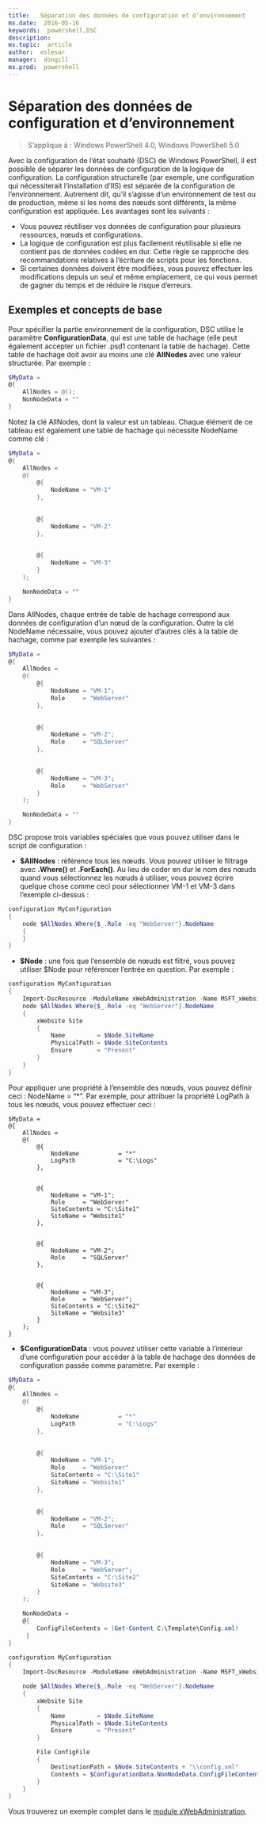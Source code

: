 ```yaml
---
title:   Séparation des données de configuration et d’environnement
ms.date:  2016-05-16
keywords:  powershell,DSC
description:  
ms.topic:  article
author:  eslesar
manager:  dongill
ms.prod:  powershell
---
```


# Séparation des données de configuration et d’environnement

>S’applique à : Windows PowerShell 4.0, Windows PowerShell 5.0

Avec la configuration de l’état souhaité (DSC) de Windows PowerShell, il est possible de séparer les données de configuration de la logique de configuration. La configuration structurelle (par exemple, une configuration qui nécessiterait l’installation d’IIS) est séparée de la configuration de l’environnement. Autrement dit, qu’il s’agisse d’un environnement de test ou de production, même si les noms des nœuds sont différents, la même configuration est appliquée. Les avantages sont les suivants :

* Vous pouvez réutiliser vos données de configuration pour plusieurs ressources, nœuds et configurations.
* La logique de configuration est plus facilement réutilisable si elle ne contient pas de données codées en dur. Cette règle se rapproche des recommandations relatives à l’écriture de scripts pour les fonctions.
* Si certaines données doivent être modifiées, vous pouvez effectuer les modifications depuis un seul et même emplacement, ce qui vous permet de gagner du temps et de réduire le risque d’erreurs.

## Exemples et concepts de base

Pour spécifier la partie environnement de la configuration, DSC utilise le paramètre **ConfigurationData**, qui est une table de hachage (elle peut également accepter un fichier .psd1 contenant la table de hachage). Cette table de hachage doit avoir au moins une clé **AllNodes** avec une valeur structurée. Par exemple :

```powershell
$MyData = 
@{
    AllNodes = @();
    NonNodeData = ""   
}
```

Notez la clé AllNodes, dont la valeur est un tableau. Chaque élément de ce tableau est également une table de hachage qui nécessite NodeName comme clé :

```powershell
$MyData = 
@{
    AllNodes = 
    @(
        @{
            NodeName = "VM-1"
        },

 
        @{
            NodeName = "VM-2"
        },

 
        @{
            NodeName = "VM-3"
        }
    );

    NonNodeData = ""   
}
```

Dans AllNodes, chaque entrée de table de hachage correspond aux données de configuration d’un nœud de la configuration. Outre la clé NodeName nécessaire, vous pouvez ajouter d’autres clés à la table de hachage, comme par exemple les suivantes :

```powershell
$MyData = 
@{
    AllNodes = 
    @(
        @{
            NodeName = "VM-1";
            Role     = "WebServer"
        },

 
        @{
            NodeName = "VM-2";
            Role     = "SQLServer"
        },

 
        @{
            NodeName = "VM-3";
            Role     = "WebServer"
        }
    );

    NonNodeData = ""   
}
```

DSC propose trois variables spéciales que vous pouvez utiliser dans le script de configuration :

* **$AllNodes** : référence tous les nœuds. Vous pouvez utiliser le filtrage avec **.Where()** et **.ForEach()**. Au lieu de coder en dur le nom des nœuds quand vous sélectionnez les nœuds à utiliser, vous pouvez écrire quelque chose comme ceci pour sélectionner VM-1 et VM-3 dans l’exemple ci-dessus :

```powershell
configuration MyConfiguration
{
    node $AllNodes.Where{$_.Role -eq "WebServer"}.NodeName
    {
    }
}
```

* **$Node** : une fois que l’ensemble de nœuds est filtré, vous pouvez utiliser $Node pour référencer l’entrée en question. Par exemple :

```powershell
configuration MyConfiguration
{
    Import-DscResource -ModuleName xWebAdministration -Name MSFT_xWebsite
    node $AllNodes.Where{$_.Role -eq "WebServer"}.NodeName
    {
        xWebsite Site
        {
            Name         = $Node.SiteName
            PhysicalPath = $Node.SiteContents
            Ensure       = "Present"
        }
    }
}
```

Pour appliquer une propriété à l’ensemble des nœuds, vous pouvez définir ceci : NodeName = “*”. Par exemple, pour attribuer la propriété LogPath à tous les nœuds, vous pouvez effectuer ceci :

```
$MyData = 
@{
    AllNodes = 
    @(
        @{
            NodeName           = "*"
            LogPath            = "C:\Logs"
        },

 
        @{
            NodeName = "VM-1";
            Role     = "WebServer"
            SiteContents = "C:\Site1"
            SiteName = "Website1"
        },

 
        @{
            NodeName = "VM-2";
            Role     = "SQLServer"
        },

 
        @{
            NodeName = "VM-3";
            Role     = "WebServer";
            SiteContents = "C:\Site2"
            SiteName = "Website3"
        }
    );
}
```

* **$ConfigurationData** : vous pouvez utiliser cette variable à l’intérieur d’une configuration pour accéder à la table de hachage des données de configuration passée comme paramètre. Par exemple :

```powershell
$MyData = 
@{
    AllNodes = 
    @(
        @{
            NodeName           = "*"
            LogPath            = "C:\Logs"
        },

 
        @{
            NodeName = "VM-1";
            Role     = "WebServer"
            SiteContents = "C:\Site1"
            SiteName = "Website1"
        },

 
        @{
            NodeName = "VM-2";
            Role     = "SQLServer"
        },
 

        @{
            NodeName = "VM-3";
            Role     = "WebServer";
            SiteContents = "C:\Site2"
            SiteName = "Website3"
        }
    );

    NonNodeData = 
    @{
        ConfigFileContents = (Get-Content C:\Template\Config.xml)
     }   
} 

configuration MyConfiguration
{
    Import-DscResource -ModuleName xWebAdministration -Name MSFT_xWebsite

    node $AllNodes.Where{$_.Role -eq "WebServer"}.NodeName
    {
        xWebsite Site
        {
            Name         = $Node.SiteName
            PhysicalPath = $Node.SiteContents
            Ensure       = "Present"
        }

        File ConfigFile
        {
            DestinationPath = $Node.SiteContents + "\\config.xml"
            Contents = $ConfigurationData.NonNodeData.ConfigFileContents
        }
    }
}
```

Vous trouverez un exemple complet dans le [module xWebAdministration](https://powershellgallery.com/packages/xWebAdministration).



<!--HONumber=May16_HO3-->


